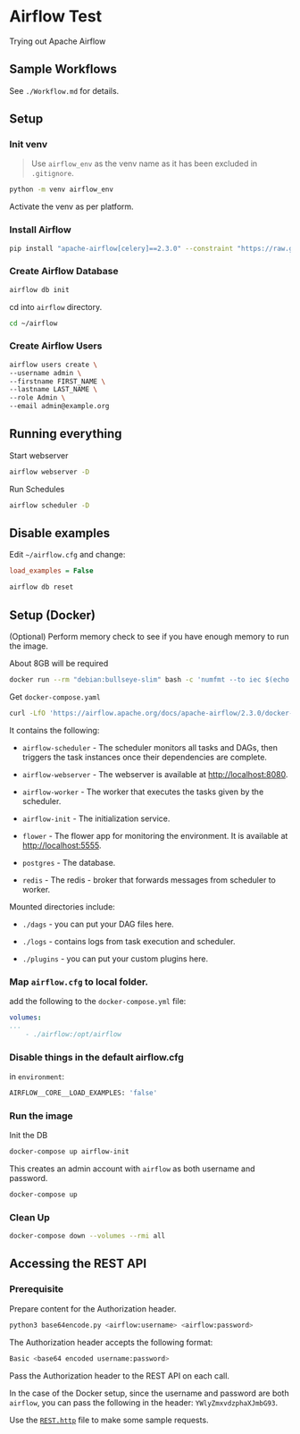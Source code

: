 # Airflow Test

Trying out Apache Airflow

## Sample Workflows

See `./Workflow.md` for details.

## Setup

### Init venv

> Use `airflow_env` as the venv name as it has been excluded in `.gitignore`.

```bash
python -m venv airflow_env
```

Activate the venv as per platform.

### Install Airflow

```bash
pip install "apache-airflow[celery]==2.3.0" --constraint "https://raw.githubusercontent.com/apache/airflow/constraints-2.3.0/constraints-3.7.txt"
```

### Create Airflow Database

```bash
airflow db init
```

cd into `airflow` directory.

```bash
cd ~/airflow
```

### Create Airflow Users

```bash
airflow users create \
--username admin \
--firstname FIRST_NAME \
--lastname LAST_NAME \
--role Admin \
--email admin@example.org
```

## Running everything

Start webserver

```bash
airflow webserver -D
```

Run Schedules

```bash
airflow scheduler -D
```

## Disable examples

Edit `~/airflow.cfg` and change:

```cfg
load_examples = False
```

```bash
airflow db reset
```

## Setup (Docker)

(Optional) Perform memory check to see if you have enough memory to run the image.

About 8GB will be required

```bash
docker run --rm "debian:bullseye-slim" bash -c 'numfmt --to iec $(echo $(($(getconf _PHYS_PAGES) * $(getconf PAGE_SIZE))))'
```


Get `docker-compose.yaml`

```bash
curl -LfO 'https://airflow.apache.org/docs/apache-airflow/2.3.0/docker-compose.yaml'
```

It contains the following:

- `airflow-scheduler` - The scheduler monitors all tasks and DAGs, then triggers the task instances once their dependencies are complete.

- `airflow-webserver` - The webserver is available at <http://localhost:8080>.

- `airflow-worker` - The worker that executes the tasks given by the scheduler.

- `airflow-init` - The initialization service.

- `flower` - The flower app for monitoring the environment. It is available at <http://localhost:5555>.

- `postgres` - The database.

- `redis` - The redis - broker that forwards messages from scheduler to worker.

Mounted directories include:

- `./dags` - you can put your DAG files here.

- `./logs` - contains logs from task execution and scheduler.

- `./plugins` - you can put your custom plugins here.

### Map `airflow.cfg` to local folder.

add the following to the `docker-compose.yml` file:

```yaml
volumes:
...
    - ./airflow:/opt/airflow
```

### Disable things in the default airflow.cfg


in `environment`:

```bash
AIRFLOW__CORE__LOAD_EXAMPLES: 'false'
```

### Run the image

Init the DB

```bash
docker-compose up airflow-init
```

This creates an admin account with `airflow` as both username and password.

```bash
docker-compose up
```

### Clean Up

```bash
docker-compose down --volumes --rmi all
```

## Accessing the REST API

### Prerequisite

Prepare content for the Authorization header.

```bash
python3 base64encode.py <airflow:username> <airflow:password>
```

The Authorization header accepts the following format:

```bash
Basic <base64 encoded username:password>
```

Pass the Authorization header to the REST API on each call.

In the case of the Docker setup, since the username and password are both `airflow`, you can pass the following in the header: `YWlyZmxvdzphaXJmbG93`.

Use the [`REST.http`](/REST.http) file to make some sample requests.
